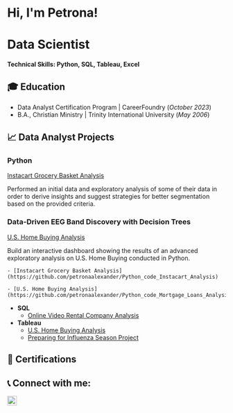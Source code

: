<h1>Hi, I'm Petrona!</h1> 

# Data Scientist

#### Technical Skills: Python, SQL, Tableau, Excel

## 🎓 Education
- Data Analyst Certification Program | CareerFoundry (_October 2023_)								       		
- B.A., Christian Ministry	| Trinity International University (_May 2006_)	 			        		

## 📈 Data Analyst Projects
### Python
[Instacart Grocery Basket Analysis](https://github.com/petronaalexander/Python_code_Instacart_Analysis)

Performed an initial data and exploratory analysis of some of their data in order to derive insights and suggest strategies for better segmentation based on the provided criteria.

### Data-Driven EEG Band Discovery with Decision Trees
[U.S. Home Buying Analysis](https://github.com/petronaalexander/Python_code_Mortgage_Loans_Analysis.git)

Build an interactive dashboard showing the results of an advanced exploratory analysis on U.S. Home Buying conducted in Python.





    - [Instacart Grocery Basket Analysis](https://github.com/petronaalexander/Python_code_Instacart_Analysis)

    - [U.S. Home Buying Analysis](https://github.com/petronaalexander/Python_code_Mortgage_Loans_Analysis.git)
  
- <b>SQL</b>
  - [Online Video Rental Company Analysis](https://github.com/petronaalexander/SQL_queries_Rockbuster_Stealth_Project.git)
- <b>Tableau</b>
  - [U.S. Home Buying Analysis](https://public.tableau.com/app/profile/petrona.alexander/viz/HomeBuyingAnalysis/U_S_HomebuyingAnalysis)
  - [Preparing for Influenza Season Project](https://public.tableau.com/app/profile/petrona.alexander/viz/PreparingforInfluenzaSeasonStoryboard_16868796319990/Story1) 

<h2> 📄 Certifications</h2>

<h2> 📞 Connect with me:</h2>

[<img align="left" alt="JoshMadakor | LinkedIn" width="22px" src="https://cdn.jsdelivr.net/npm/simple-icons@v3/icons/linkedin.svg" />][linkedin]

[linkedin]: https://linkedin.com/in/petronaalexander

<!--
**joshmadakor1/joshmadakor1** is a ✨ _special_ ✨ repository because its `README.md` (this file) appears on your GitHub profile.

Here are some ideas to get you started:

- 🔭 I’m currently working on ...
- 🌱 I’m currently learning ...
- 👯 I’m looking to collaborate on ...
- 🤔 I’m looking for help with ...
- 💬 Ask me about ...
- 📫 How to reach me: ...
- ⚡ Fun fact: ...
-->
